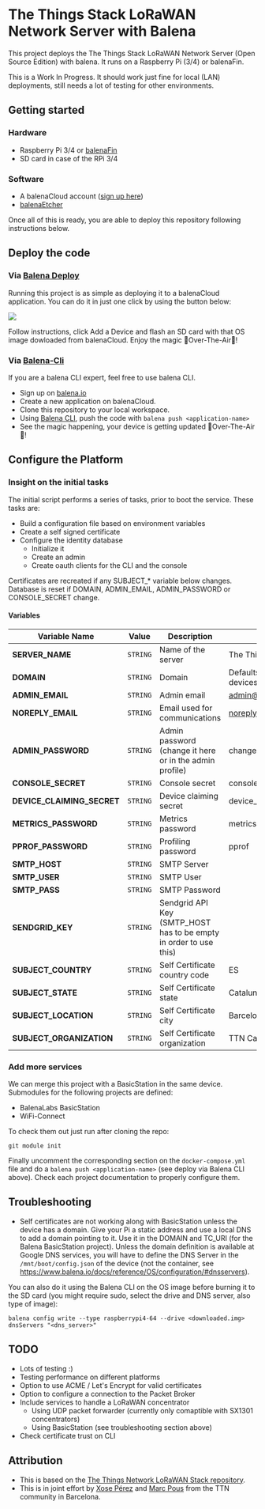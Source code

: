 # The Things Stack LoRaWAN Network Server with Balena

This project deploys the The Things Stack LoRaWAN Network Server (Open Source Edition) with balena. It runs on a Raspberry Pi (3/4) or balenaFin.

This is a Work In Progress. It should work just fine for local (LAN) deployments, still needs a lot of testing for other environments.

## Getting started

### Hardware

* Raspberry Pi 3/4 or [balenaFin](https://www.balena.io/fin/)
* SD card in case of the RPi 3/4

### Software

* A balenaCloud account ([sign up here](https://dashboard.balena-cloud.com/))
* [balenaEtcher](https://balena.io/etcher)

Once all of this is ready, you are able to deploy this repository following instructions below.

## Deploy the code

### Via [Balena Deploy](https://www.balena.io/docs/learn/deploy/deploy-with-balena-button/)

Running this project is as simple as deploying it to a balenaCloud application. You can do it in just one click by using the button below:

[![](https://www.balena.io/deploy.png)](https://dashboard.balena-cloud.com/deploy?repoUrl=https://github.com/xoseperez/balena-tts-lns)

Follow instructions, click Add a Device and flash an SD card with that OS image dowloaded from balenaCloud. Enjoy the magic 🌟Over-The-Air🌟!


### Via [Balena-Cli](https://www.balena.io/docs/reference/balena-cli/)

If you are a balena CLI expert, feel free to use balena CLI.

- Sign up on [balena.io](https://dashboard.balena.io/signup)
- Create a new application on balenaCloud.
- Clone this repository to your local workspace.
- Using [Balena CLI](https://www.balena.io/docs/reference/cli/), push the code with `balena push <application-name>`
- See the magic happening, your device is getting updated 🌟Over-The-Air🌟!

## Configure the Platform

### Insight on the initial tasks 

The initial script performs a series of tasks, prior to boot the service. These tasks are:

* Build a configuration file based on environment variables
* Create a self signed certificate
* Configure the identity database
  * Initialize it
  * Create an admin
  * Create oauth clients for the CLI and the console

Certificates are recreated if any SUBJECT_* variable below changes.
Database is reset if DOMAIN, ADMIN_EMAIL, ADMIN_PASSWORD or CONSOLE_SECRET change.

#### Variables

Variable Name | Value | Description | Default
------------ | ------------- | ------------- | -------------
**SERVER_NAME** | `STRING` | Name of the server | The Things Stack
**DOMAIN** | `STRING` | Domain | Defaults to the LAN Ip of the devices
**ADMIN_EMAIL** | `STRING` | Admin email | admin@thethings.example.com
**NOREPLY_EMAIL** | `STRING` | Email used for communications | noreply@thethings.example.com
**ADMIN_PASSWORD** | `STRING` | Admin password (change it here or in the admin profile) | changeme
**CONSOLE_SECRET** | `STRING` | Console secret | console
**DEVICE_CLAIMING_SECRET** | `STRING` | Device claiming secret | device_claiming
**METRICS_PASSWORD** | `STRING` | Metrics password | metrics
**PPROF_PASSWORD** | `STRING` | Profiling password | pprof
**SMTP_HOST** | `STRING` | SMTP Server |  
**SMTP_USER** | `STRING` | SMTP User |  
**SMTP_PASS** | `STRING` | SMTP Password |  
**SENDGRID_KEY** | `STRING` | Sendgrid API Key (SMTP_HOST has to be empty in order to use this) | 
**SUBJECT_COUNTRY** | `STRING` | Self Certificate country code| ES
**SUBJECT_STATE** | `STRING` | Self Certificate state | Catalunya
**SUBJECT_LOCATION** | `STRING` | Self Certificate city | Barcelona
**SUBJECT_ORGANIZATION** | `STRING` | Self Certificate organization | TTN Catalunya


### Add more services

We can merge this project with a BasicStation in the same device. Submodules for the following projects are defined:

* BalenaLabs BasicStation
* WiFi-Connect

To check them out just run after cloning the repo:

```
git module init
```

Finally uncomment the corresponding section on the `docker-compose.yml` file and do a `balena push <application-name>` (see deploy via Balena CLI above).
Check each project documentation to properly configure them.

## Troubleshooting

* Self certificates are not working along with BasicStation unless the device has a domain. Give your Pi a static address and use a local DNS to add a domain pointing to it. Use it in the DOMAIN and TC_URI (for the Balena BasicStation project). Unless the domain definition is available at Google DNS services, you will have to define the DNS Server in the `/mnt/boot/config.json` of the device (not the container, see https://www.balena.io/docs/reference/OS/configuration/#dnsservers).

You can also do it using the Balena CLI on the OS image before burning it to the SD card (you might require sudo, select the drive and DNS server, also type of image):

```
balena config write --type raspberrypi4-64 --drive <downloaded.img> dnsServers "<dns_server>"
```

## TODO

* Lots of testing :)
* Testing performance on different platforms
* Option to use ACME / Let's Encrypt for valid certificates
* Option to configure a connection to the Packet Broker
* Include services to handle a LoRaWAN concentrator
  * Using UDP packet forwarder (currently only comaptible with SX1301 concentrators)
  * Using BasicStation (see troubleshooting section above)
* Check certificate trust on CLI

## Attribution

- This is based on the [The Things Network LoRaWAN Stack repository](https://github.com/TheThingsNetwork/lorawan-stack).
- This is in joint effort by [Xose Pérez](https://twitter.com/xoseperez/) and [Marc Pous](https://twitter.com/gy4nt/) from the TTN community in Barcelona.
